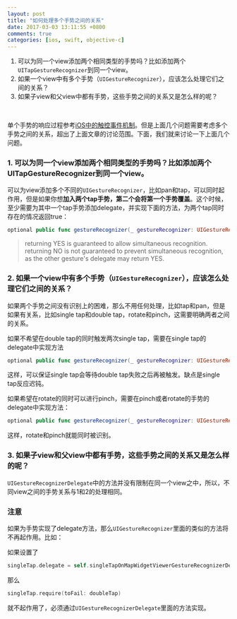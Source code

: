 ```yaml
---
layout: post
title: "如何处理多个手势之间的关系"
date: 2017-03-03 13:11:55 +0800
comments: true
categories: [ios, swift, objective-c]
---
```


1. 可以为同一个view添加两个相同类型的手势吗？比如添加两个`UITapGestureRecognizer`到同一个view。
2. 如果一个view中有多个手势（`UIGestureRecognizer`），应该怎么处理它们之间的关系？
3. 如果子view和父view中都有手势，这些手势之间的关系又是怎么样的呢？

<!-- more -->

<br>

单个手势的响应过程参考[iOS中的触控事件机制](http://hongchaozhang.github.io/blog/2015/10/21/touch-event-in-ios/)。但是上面几个问题需要考虑多个手势之间的关系，超出了上面文章的讨论范围。下面，我们就来讨论一下上面几个问题。

### 1. 可以为同一个view添加两个相同类型的手势吗？比如添加两个UITapGestureRecognizer到同一个view。

可以为view添加多个不同的`UIGestureRecognizer`，比如pan和tap，可以同时起作用，但是如果你想**加入两个tap手势，第二个会将第一个手势覆盖**。这个时候，至少需要为其中一个tap手势添加delegate，并实现下面的方法，为两个tap同时存在的情况返回true：
    
```swift
optional public func gestureRecognizer(_ gestureRecognizer: UIGestureRecognizer, shouldRecognizeSimultaneouslyWith otherGestureRecognizer: UIGestureRecognizer) -> Bool
```
    
> returning YES is guaranteed to allow simultaneous recognition. returning NO is not guaranteed to prevent simultaneous recognition, as the other gesture's delegate may return YES.

### 2. 如果一个view中有多个手势（`UIGestureRecognizer`），应该怎么处理它们之间的关系？

如果两个手势之间没有识别上的困难，那么不用任何处理，比如tap和pan，但是如果有关系，比如single tap和double tap，rotate和pinch，这需要明确两者之间的关系。
    

如果不希望在double tap的同时触发两次single tap，需要在single tap的delegate中实现方法
    
```swift
optional public func gestureRecognizer(_ gestureRecognizer: UIGestureRecognizer, shouldRequireFailureOf otherGestureRecognizer: UIGestureRecognizer) -> Bool
```
    
这样，可以保证single tap会等待double tap失败之后再被触发。缺点是single tap反应迟钝。

如果希望在rotate的同时可以进行pinch，需要在pinch或者rotate的手势的delegate中实现方法：
    
```swift
optional public func gestureRecognizer(_ gestureRecognizer: UIGestureRecognizer, shouldRecognizeSimultaneouslyWith otherGestureRecognizer: UIGestureRecognizer) -> Bool
```
    
这样，rotate和pinch就能同时被识别。

### 3. 如果子view和父view中都有手势，这些手势之间的关系又是怎么样的呢？

`UIGestureRecognizerDelegate`中的方法并没有限制在同一个view之中，所以，不同view之间的手势关系与1和2的处理相同。
    
### 注意

如果为手势实现了delegate方法，那么`UIGestureRecognizer`里面的类似的方法将不再起作用。比如：

如果设置了

```swift
singleTap.delegate = self.singleTapOnMapWidgetViewerGestureRecognizerDelegate
```

那么

```swift
singleTap.require(toFail: doubleTap)
```

就不起作用了，必须通过`UIGestureRecognizerDelegate`里面的方法实现。
